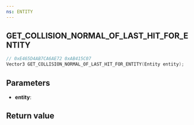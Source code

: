 ```yaml
---
ns: ENTITY
---
```

## GET_COLLISION_NORMAL_OF_LAST_HIT_FOR_ENTITY

```c
// 0xE465D4AB7CA6AE72 0xAB415C07
Vector3 GET_COLLISION_NORMAL_OF_LAST_HIT_FOR_ENTITY(Entity entity);
```


## Parameters
* **entity**: 

## Return value
